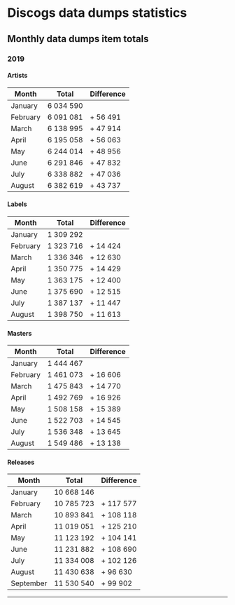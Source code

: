 # Discogs data dumps statistics

## Monthly data dumps item totals

### 2019

#### Artists

| Month    | Total     | Difference |
|----------|-----------|------------|
| January  | 6 034 590 |            |
| February | 6 091 081 | + 56 491   |
| March    | 6 138 995 | + 47 914   |
| April    | 6 195 058 | + 56 063   |
| May      | 6 244 014 | + 48 956   |
| June     | 6 291 846 | + 47 832   |
| July     | 6 338 882 | + 47 036   |
| August   | 6 382 619 | + 43 737   |

#### Labels

| Month    | Total     | Difference |
|----------|-----------|------------|
| January  | 1 309 292 |            |
| February | 1 323 716 | + 14 424   |
| March    | 1 336 346 | + 12 630   |
| April    | 1 350 775 | + 14 429   |
| May      | 1 363 175 | + 12 400   |
| June     | 1 375 690 | + 12 515   |
| July     | 1 387 137 | + 11 447   |
| August   | 1 398 750 | + 11 613   |

#### Masters

| Month    | Total     | Difference |
|----------|-----------|------------|
| January  | 1 444 467 |            |
| February | 1 461 073 | + 16 606   |
| March    | 1 475 843 | + 14 770   |
| April    | 1 492 769 | + 16 926   |
| May      | 1 508 158 | + 15 389   |
| June     | 1 522 703 | + 14 545   |
| July     | 1 536 348 | + 13 645   |
| August   | 1 549 486 | + 13 138   |

#### Releases

| Month     | Total      | Difference |
|-----------|------------|------------|
| January   | 10 668 146 |            |
| February  | 10 785 723 | + 117 577  |
| March     | 10 893 841 | + 108 118  |
| April     | 11 019 051 | + 125 210  |
| May       | 11 123 192 | + 104 141  |
| June      | 11 231 882 | + 108 690  |
| July      | 11 334 008 | + 102 126  |
| August    | 11 430 638 | +  96 630  |
| September | 11 530 540 | +  99 902  |

---
